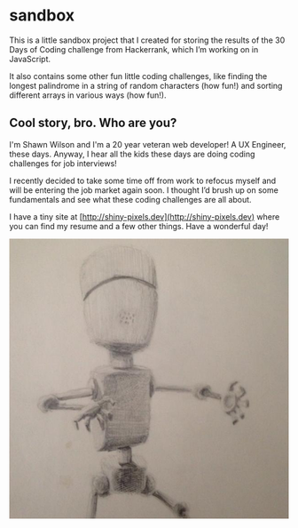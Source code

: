 # sandbox

This is a little sandbox project that I created for storing the results of the 30 Days of Coding challenge from Hackerrank, which I’m working on in JavaScript.

It also contains some other fun little coding challenges, like finding the longest palindrome in a string of random characters (how fun!) and sorting different arrays in various ways (how fun!).

## Cool story, bro. Who are you?

I'm Shawn Wilson and I'm a 20 year veteran web developer! A UX Engineer, these days. Anyway, I hear all the kids these days are doing coding challenges for job interviews!

I recently decided to take some time off from work to refocus myself and will be entering the job market again soon. I thought I’d brush up on some fundamentals and see what these coding challenges are all about.

I have a tiny site at [http://shiny-pixels.dev](http://shiny-pixels.dev) where you can find my resume and a few other things. Have a wonderful day!

![Robot](portfolio/robot.jpg)
